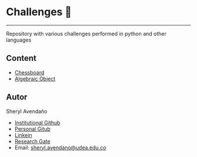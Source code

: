 # Challenges 🚀
---

Repository with various challenges performed in python and other languages

## Content

* [Chessboard](/html/chessboards/index.html)
* [Algebraic Object](html/algebraic_object/index.html)

## Autor

Sheryl Avendaño 

* [Institutional Github](https://github.com/SherylA)
* [Personal Gitub](https://github.com/sherphys)
* [Linkein](https://www.linkedin.com/in/sherphys/)
* [Research Gate](https://www.researchgate.net/profile/Sheryl_Avendano)
* Email: sheryl.avendano@udea.edu.co 
